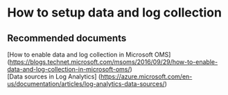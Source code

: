 
<properties
    pageTitle="How-to-setup-data-and-log-collection"
    description="Troubleshooting of issues with How to setup data and log collection How to setup data and log collection"
    service="microsoft.operationalinsights"
    resource="operationalinsightsaccounts"
    authors="adoylemsft"
    displayorder="4"
    selfHelpType="resource"
    supportTopicIds=""
    resourceTags=""
    productPesIds=""
    cloudEnvironments="public, Blackforest, Fairfax"
/>

# How to setup data and log collection


## **Recommended documents**
[How to enable data and log collection in Microsoft OMS]
(https://blogs.technet.microsoft.com/msoms/2016/09/29/how-to-enable-data-and-log-collection-in-microsoft-oms/) <br>
[Data sources in Log Analytics]
(https://azure.microsoft.com/en-us/documentation/articles/log-analytics-data-sources/)